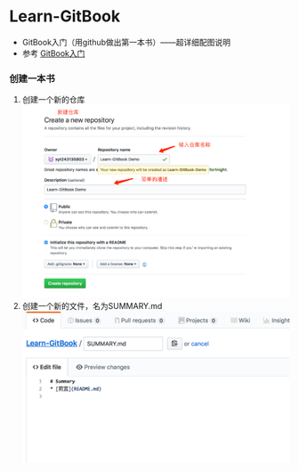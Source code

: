 # Learn-GitBook
- GitBook入门（用github做出第一本书）——超详细配图说明
- 参考 [GitBook入门](http://blog.csdn.net/hk2291976/article/details/51173850)

### 创建一本书
1. 创建一个新的仓库
![](/assets/QQ20180224-174702@2x.png)
2. 创建一个新的文件，名为SUMMARY.md
![](/assets/QQ20180224-175125@2x.png)

